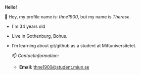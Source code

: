 **Hello!**

👋 Hey, my profile name is: _thne1900_, but my name is _Therese_.

- I´m 34 years old
- Live in Gothenburg, Bohus.
- I’m learning about git/github as a student at Mittuniversitetet.

  📫 _Contactinformation:_
  - **Email:** thne1900@student.miun.se


<!---
thne1900/thne1900 is a ✨ special ✨ repository because its `README.md` (this file) appears on your GitHub profile.
You can click the Preview link to take a look at your changes.
--->
